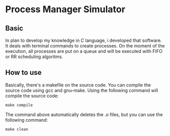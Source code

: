 # Process Manager Simulator

## Basic
In plan to develop my knowledge in C language, i developed that software.
It deals with terminal commands to create processes. On the moment of the execution, all processes are put on a queue and will be executed with FIFO or RR scheduling algoritms.

## How to use
Basically, there's a makefile on the source code.
You can compile the source code using gcc and gnu-make.
Using the following command will compile the source code:

```
make compile
```

The command above automatically deletes the .o files, but you can use the following command:

```
make clean
```
